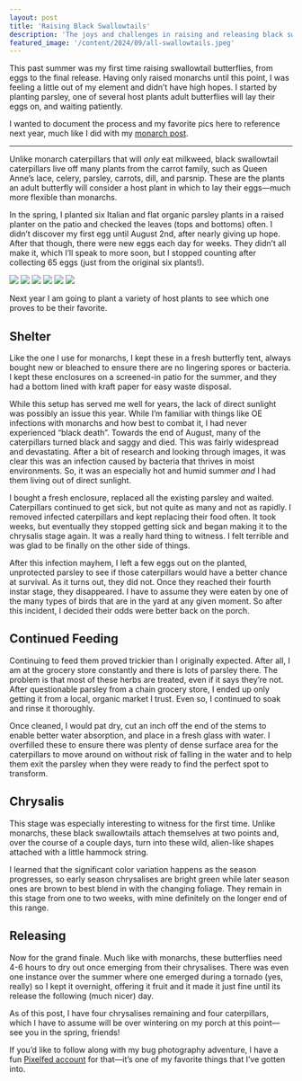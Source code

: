 ```yaml
---
layout: post
title: 'Raising Black Swallowtails'
description: 'The joys and challenges in raising and releasing black swallowtail butteflies.'
featured_image: '/content/2024/09/all-swallowtails.jpeg'
---
```

This past summer was my first time raising swallowtail butterflies, from eggs to the final release. Having only raised monarchs until this point, I was feeling a little out of my element and didn’t have high hopes. I started by planting parsley, one of several host plants adult butterflies will lay their eggs on, and waiting patiently. 

I wanted to document the process and my favorite pics here to reference next year, much like I did with my [monarch post](https://jonitrythall.com/raising-monarch-babies). 

<hr />

Unlike monarch caterpillars that will *only* eat milkweed, black swallowtail caterpillars live off many plants from the carrot family, such as Queen Anne’s lace, celery, parsley, carrots, dill, and parsnip. These are the plants an adult butterfly will consider a host plant in which to lay their eggs—much more flexible than monarchs. 

In the spring, I planted six Italian and flat organic parsley plants in a raised planter on the patio and checked the leaves (tops and bottoms) often. I didn’t discover my first egg until August 2nd, after nearly giving up hope. After that though, there were new eggs each day for weeks. They didn’t all make it, which I’ll speak to more soon, but I stopped counting after collecting 65 eggs (just from the original six plants!).  

<div class="gallery" data-columns="2">
  <img src="/content/2023/08/hand1.JPG">
  <img src="/content/2023/08/hand2.jpeg">
  <img src="/content/2023/08/hand3.jpeg">
  <img src="/content/2023/08/hand5.JPG">
  <img src="/content/2023/08/hand6.jpeg">
  <img src="/content/2023/08/hand7.jpeg">
</div>

Next year I am going to plant a variety of host plants to see which one proves to be their favorite. 

## Shelter 

Like the one I use for monarchs, I kept these in a fresh butterfly tent, always bought new or bleached to ensure there are no lingering spores or bacteria. I kept these enclosures on a screened-in patio for the summer, and they had a bottom lined with kraft paper for easy waste disposal.

While this setup has served me well for years, the lack of direct sunlight was possibly an issue this year. While I’m familiar with things like OE infections with monarchs and how best to combat it, I had never experienced “black death”. Towards the end of August, many of the caterpillars turned black and saggy and died. This was fairly widespread and devastating. After a bit of research and looking through images, it was clear this was an infection caused by bacteria that thrives in moist environments. So, it was an especially hot and humid summer *and* I had them living out of direct sunlight.    

I bought a fresh enclosure, replaced all the existing parsley and waited. Caterpillars continued to get sick, but not quite as many and not as rapidly. I removed infected caterpillars and kept replacing their food often. It took weeks, but eventually they stopped getting sick and began making it to the chrysalis stage again. It was a really hard thing to witness. I felt terrible and was glad to be finally on the other side of things.  

After this infection mayhem, I left a few eggs out on the planted, unprotected parsley to see if those caterpillars would have a better chance at survival. As it turns out, they did not. Once they reached their fourth instar stage, they disappeared. I have to assume they were eaten by one of the many types of birds that are in the yard at any given moment. So after this incident, I decided their odds were better back on the porch.   

## Continued Feeding

Continuing to feed them proved trickier than I originally expected. After all, I am at the grocery store constantly and there is lots of parsley there. The problem is that most of these herbs are treated, even if it says they’re not. After questionable parsley from a chain grocery store, I ended up only getting it from a local, organic market I trust. Even so, I continued to soak and rinse it thoroughly. 

Once cleaned, I would pat dry, cut an inch off the end of the stems to enable better water absorption, and place in a fresh glass with water. I overfilled these to ensure there was plenty of dense surface area for the caterpillars to move around on without risk of falling in the water and to help them exit the parsley when they were ready to find the perfect spot to transform. 

## Chrysalis 

This stage was especially interesting to witness for the first time. Unlike monarchs, these black swallowtails attach themselves at two points and, over the course of a couple days, turn into these wild, alien-like shapes attached with a little hammock string. 

 <imgs>

I learned that the significant color variation happens as the season progresses, so early season chrysalises are bright green while later season ones are brown to best blend in with the changing foliage. They remain in this stage from one to two weeks, with mine definitely on the longer end of this range. 

## Releasing

Now for the grand finale. Much like with monarchs, these butterflies need 4-6 hours to dry out once emerging from their chrysalises. There was even one instance over the summer where one emerged during a tornado (yes, really) so I kept it overnight, offering it fruit and it made it just fine until its release the following (much nicer) day.

<imgs>

As of this post, I have four chrysalises remaining and four caterpillars, which I have to assume will be over wintering on my porch at this point—see you in the spring, friends!  

If you’d like to follow along with my bug photography adventure, I have a fun [Pixelfed account](https://pixelfed.social/jonitry) for that—it’s one of my favorite things that I’ve gotten into.  